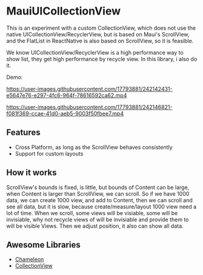 # MauiUICollectionView
This is an experiment with a custom CollectionView, which does not use the native UICollectionView/RecyclerView, but is based on Maui's ScrollView, and the FlatList in ReactNative is also based on ScrollView, so it is feasible.

We know UICollectionView/RecyclerView is a high performance way to show list, they get high performance by recycle view. In this library, i also do it.

Demo:

https://user-images.githubusercontent.com/17793881/242142431-e5647e76-e297-4fc6-964f-78616592ca62.mp4

https://user-images.githubusercontent.com/17793881/242146821-f081f369-ccae-41d0-aeb5-9003f50fbee7.mp4

## Features
- Cross Platform, as long as the ScrollView behaves consistently
- Support for custom layouts

## How it works
ScrollView's bounds is fixed, is little, but bounds of Content can be large, when Content is larger than ScrollView, we can scroll. So if we have 1000 data, we can create 1000 view, and add to Content, then we can scroll and see all data, but it is slow, because create/measure/layout 1000 view need a lot of time. 
When we scroll, some views will be visiable, some will be invisiable, why not recycle views of will be invisiable and provide them to will be visible Views. Then we adjust position, it also can show all data.

## Awesome Libraries
- [Chameleon](https://github.com/BigZaphod/Chameleon)
- [CollectionView](https://github.com/TheNounProject/CollectionView)
